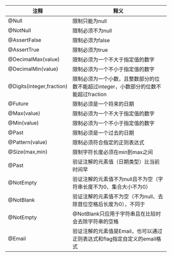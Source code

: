 | 注释 | 释义 |
| ---- | ---- |
|@Null	|限制只能为null|
|@NotNull	|限制必须不为null|
|@AssertFalse	|限制必须为false|
|@AssertTrue	|限制必须为true|
|@DecimalMax(value)|	限制必须为一个不大于指定值的数字|
|@DecimalMin(value)|	限制必须为一个不小于指定值的数字|
|@Digits(integer,fraction)|	限制必须为一个小数，且整数部分的位数不能超过integer，小数部分的位数不能超过fraction|
|@Future	|限制必须是一个将来的日期|
|@Max(value)|	限制必须为一个不大于指定值的数字|
|@Min(value)|	限制必须为一个不小于指定值的数字|
|@Past	|限制必须是一个过去的日期|
|@Pattern(value)|	限制必须符合指定的正则表达式|
|@Size(max,min)	|限制字符长度必须在min到max之间|
|@Past	|验证注解的元素值（日期类型）比当前时间早|
|@NotEmpty	|验证注解的元素值不为null且不为空（字符串长度不为0、集合大小不为0）|
|@NotBlank	|验证注解的元素值不为空（不为null、去除首位空格后长度为0），不同于|
|@NotEmpty|@NotBlank只应用于字符串且在比较时会去除字符串的空格|
|@Email|	验证注解的元素值是Email，也可以通过正则表达式和flag指定自定义的email格式|